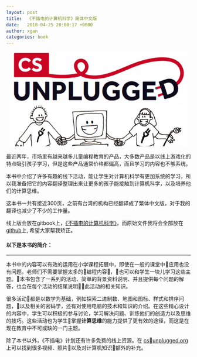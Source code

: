 ```yaml
---
layout: post
title:  《不插电的计算机科学》简体中文版
date:   2018-04-25 20:00:17 +0000
author: xgan
categories: book
---
```


![](/assets/csunplugged.png)

最近两年，市场里有越来越多儿童编程教育的产品，大多数产品是以线上游戏化的特点吸引孩子学习，但是这些产品通常价格都偏高，而且学习的内容也不够系统。

本书中介绍了许多有趣的线下活动，能让学生对计算机科学有更加系统的学习，所以我准备把它的内容翻译整理出来让更多的孩子能接触到计算机科学，以及培养他们的计算思维。

这本书一共有接近300页，之前有台湾的机构已经翻译成了繁体中文版，对于我的翻译也减少了不少的工作量。

线上版会放在gitbook上，[《不插电的计算机科学》](https://kedoumaker.gitbook.io/csunplugged-zh/)，而原始文件我将会全部放在[github](https://github.com/gan/csunplugged-zh/blob/master/README.md)上, 希望大家帮我矫正。


#### 以下是本书的简介：
---
本书中的内容可以有效的运用在小学课程拓展中，即使在一般的课堂中应用也没有问题。老师们不需要掌握太多的编程内容，也可以和学生一块儿学习这些主题。本书包含了一系列的活动、简单的背景资料说明、并且提供每个问题的解答，也会在每个活动的结尾说明此活动的相关知识。

很多活动都是以数学为基础，例如探索二进制数、地图和图标、样式和排序问题，以及相关的密码学，还有对使用电脑的技术和知识的介绍。在这些精心设计的内容中，学生可以积极的参与讨论，学习解决问题、训练他们的创造力以及思维的技巧。这些活动也为学生掌握**计算思维**的能力提供了更有效的途径，而这是在现在教育中不可或缺的一门主题。

除了本书以外，《不插电》计划还有许多免费的线上资源。在 [csunplugged.org](https://www.csunplugged.org) 上可以找到很多视频、照片以及对计算机知识额外的补充。
